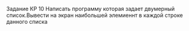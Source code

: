 Задание КР 10
Написать программу которая задает двумерный список.Вывести на экран наибольшей элемиеннт в каждой строке данного списка
